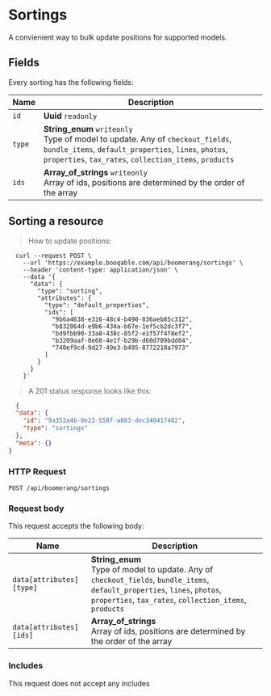 # Sortings

A convienient way to bulk update positions for supported models.

## Fields
Every sorting has the following fields:

Name | Description
-- | --
`id` | **Uuid** `readonly`<br>
`type` | **String_enum** `writeonly`<br>Type of model to update. Any of `checkout_fields`, `bundle_items`, `default_properties`, `lines`, `photos`, `properties`, `tax_rates`, `collection_items`, `products`
`ids` | **Array_of_strings** `writeonly`<br>Array of ids, positions are determined by the order of the array


## Sorting a resource



> How to update positions:

```shell
  curl --request POST \
    --url 'https://example.booqable.com/api/boomerang/sortings' \
    --header 'content-type: application/json' \
    --data '{
      "data": {
        "type": "sorting",
        "attributes": {
          "type": "default_properties",
          "ids": [
            "9b6a4638-e316-48c4-b490-836aeb85c312",
            "b832864d-e9b6-434a-b67e-1ef5cb2dc3f7",
            "bd9fbb90-33a8-438c-85f2-e1f57f4f8ef2",
            "b3209aaf-0e60-4e1f-b29b-d60d709bdd84",
            "740ef9cd-9d27-49e3-b495-8772210a7973"
          ]
        }
      }
    }'
```

> A 201 status response looks like this:

```json
  {
  "data": {
    "id": "9a352a4b-0e22-558f-a883-dec348417482",
    "type": "sortings"
  },
  "meta": {}
}
```

### HTTP Request

`POST /api/boomerang/sortings`

### Request body

This request accepts the following body:

Name | Description
-- | --
`data[attributes][type]` | **String_enum** <br>Type of model to update. Any of `checkout_fields`, `bundle_items`, `default_properties`, `lines`, `photos`, `properties`, `tax_rates`, `collection_items`, `products`
`data[attributes][ids]` | **Array_of_strings** <br>Array of ids, positions are determined by the order of the array


### Includes

This request does not accept any includes